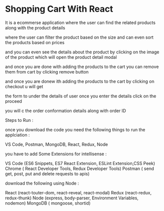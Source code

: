 # Shopping Cart With React

It is a ecommerse application where the user can find the related products along with the product details 

where the user can filter the product based on the size and can even sort the products based on prices

and you can even see the details about the product by clicking on the image of the product which will open the product detail modal 

and once you are done with adding the products to the cart you can remove them from cart by clicking remove button

and once you are donew ith adding the products to the cart by clicking on checkout u will get 

the form to under the details of user once you enter the details click on the proceed 

you will c the order conformation details along with order ID



Steps to Run :

once you download the code you need the following things to run the applciation :

VS Code,
Postman,
MongoDB,
React,
Redux,
Node


you have to add Some Extensions for intellisense :

VS Code (ES6 Snippets, ES7 React Extension, ESLint Extension,CSS Peek)
Chrome ( React Developer Tools, Redux Developer Tools)
Postman ( send get, post, put and delete requests to apis)


download the following using Node : 

React (react-touter-dom, react-reveal, react-modal)
Redux (react-redux, redux-thunk)
Node (express, body-parser, Environment Variables, nodemon)
MongoDB ( mongoose, shortid)
